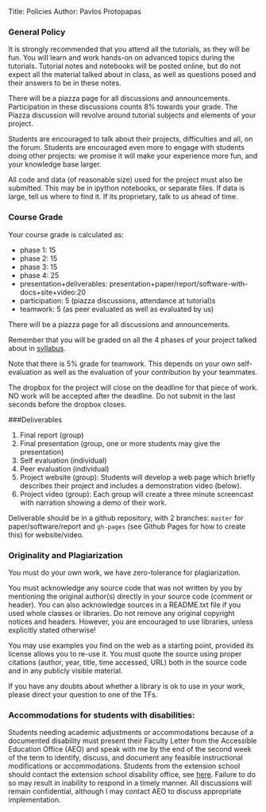 Title: Policies
Author: Pavlos Protopapas

### General Policy

It is strongly recommended that you attend all the tutorials, as they will be fun. You will learn and work hands-on on advanced topics during the tutorials. Tutorial notes and notebooks will be posted online, but do not expect all the material talked about in class, as well as questions posed and their answers to be in these notes. 

There will be a piazza page for all discussions and announcements. Participation in these discussions counts 8% towards your grade. The Piazza discussion will revolve around tutorial subjects and elements of your project.

Students are encouraged to talk about their projects, difficulties and all, on the forum. Students are encouraged even more to engage with students doing other projects: we promise it will make your experience more fun, and your knowledge base larger.

All code and data (of reasonable size) used for the project must also be submitted. This may be in ipython notebooks, or separate files. If data is large, tell us where to find it. If its proprietary, talk to us ahead of time.


### Course Grade


Your course grade is calculated as:

* phase 1: 15
* phase 2: 15
* phase 3: 15
* phase 4: 25
* presentation+deliverables: presentation+paper/report/software-with-docs+site+video:20
* participation: 5 (piazza discussions, attendance at tutorial)s
* teamwork: 5 (as peer evaluated as well as evaluated by us)

There will be a piazza page for all discussions and announcements. 

Remember that you will be graded on all the 4 phases of your project talked about in [syllabus](/syllabus). 

Note that there is 5% grade for teamwork. This depends on your own self-evaluation as well as the evaluation of your contribution by your teammates. 

The dropbox for the project will close on the deadline for that piece of work. NO work will be accepted after the deadline. Do not submit in the last seconds before the dropbox closes.

###Deliverables 

1. Final report (group)
2. Final presentation (group, one or more students may give the presentation)
2. Self evaluation (individual)
3. Peer evaluation (individual)
4. Project website (group): Students will develop a web page which briefly describes their project and includes a demonstration video (below). 
5. Project video (group): Each group will create a three minute screencast with narration showing a demo of their work.  

Deliverable should be in a github repository, with 2 branches: `master` for paper/software/report and `gh-pages` (see Github Pages for how to create this) for website/video.

### Originality and Plagiarization

You must do your own work, we have zero-tolerance for plagiarization. 

You must acknowledge any source code that was not written by you by mentioning the original author(s) directly in your source code (comment or header). You can also acknowledge sources in a README.txt file if you used whole classes or libraries. Do not remove any original copyright notices and headers. However, you are encouraged to use libraries, unless explicitly stated otherwise!

You may use examples you find on the web as a starting point, provided its license allows you to re-use it. You must quote the source using proper citations (author, year, title, time accessed, URL) both in the source code and in any publicly visible material. 

If you have any doubts about whether a library is ok to use in your work, please direct your question to one of the TFs.


### Accommodations for students with disabilities:

Students needing academic adjustments or accommodations because of a documented disability must present their Faculty Letter from the Accessible Education Office (AEO) and speak with me by the end of the second week of the term to identify, discuss, and document any feasible instructional modifications or accommodations. Students from the extension school should contact the extension school disability office, see [here](http://www.extension.harvard.edu/resources/disability-services). Failure to do so may result in inability to respond in a timely manner. All discussions will remain confidential, although I may contact AEO to discuss appropriate implementation.

